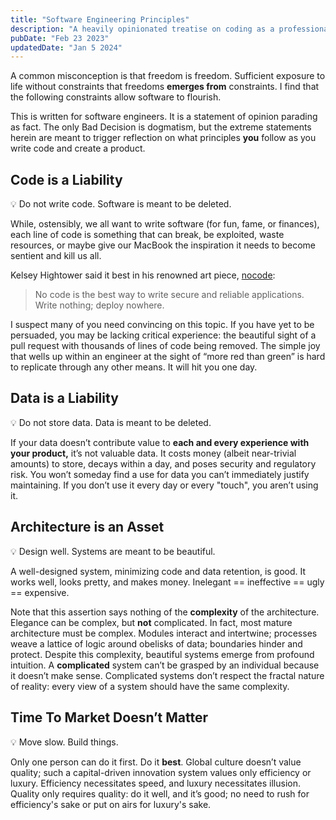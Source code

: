 ```yaml
---
title: "Software Engineering Principles"
description: "A heavily opinionated treatise on coding as a professional"
pubDate: "Feb 23 2023"
updatedDate: "Jan 5 2024"
---
```


A common misconception is that freedom is freedom.
Sufficient exposure to life without constraints that freedoms **emerges from** constraints.
I find that the following constraints allow software to flourish.

This is written for software engineers.
It is a statement of opinion parading as fact.
The only Bad Decision is dogmatism, but the extreme statements herein are meant to trigger reflection on what principles **you** follow as you write code and create a product.

## Code is a Liability

<aside>
💡 Do not write code. Software is meant to be deleted.
</aside>

While, ostensibly, we all want to write software (for fun, fame, or finances), each line of code is something that can break, be exploited, waste resources, or maybe give our MacBook the inspiration it needs to become sentient and kill us all.

Kelsey Hightower said it best in his renowned art piece, [nocode](https://github.com/kelseyhightower/nocode):

> No code is the best way to write secure and reliable applications. Write nothing; deploy nowhere.

I suspect many of you need convincing on this topic.
If you have yet to be persuaded, you may be lacking critical experience: the beautiful sight of a pull request with thousands of lines of code being removed.
The simple joy that wells up within an engineer at the sight of “more red than green” is hard to replicate through any other means.
It will hit you one day.

## Data is a Liability

<aside>
💡 Do not store data. Data is meant to be deleted.
</aside>

If your data doesn’t contribute value to **each and every experience with your product,** it’s not valuable data.
It costs money (albeit near-trivial amounts) to store, decays within a day, and poses security and regulatory risk.
You won’t someday find a use for data you can’t immediately justify maintaining.
If you don’t use it every day or every "touch", you aren’t using it.

## Architecture is an Asset

<aside>
💡 Design well. Systems are meant to be beautiful.
</aside>

A well-designed system, minimizing code and data retention, is good.
It works well, looks pretty, and makes money. Inelegant == ineffective == ugly == expensive.

Note that this assertion says nothing of the **complexity** of the architecture.
Elegance can be complex, but **not** complicated.
In fact, most mature architecture must be complex.
Modules interact and intertwine; processes weave a lattice of logic around obelisks of data; boundaries hinder and protect.
Despite this complexity, beautiful systems emerge from profound intuition.
A **complicated** system can’t be grasped by an individual because it doesn’t make sense.
Complicated systems don’t respect the fractal nature of reality: every view of a system should have the same complexity.

## Time To Market Doesn’t Matter

<aside>
💡 Move slow. Build things.
</aside>

Only one person can do it first.
Do it **best**.
Global culture doesn’t value quality; such a capital-driven innovation system values only efficiency or luxury.
Efficiency necessitates speed, and luxury necessitates illusion.
Quality only requires quality: do it well, and it’s good; no need to rush for efficiency's sake or put on airs for luxury's sake.
